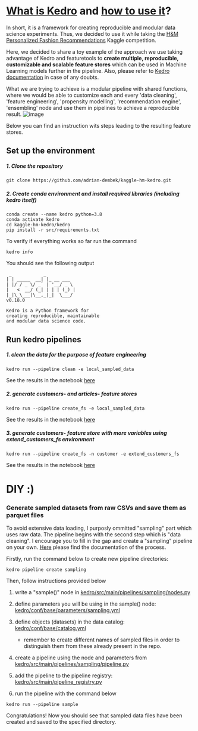 # [What is Kedro](https://kedro.readthedocs.io/en/stable/introduction/introduction.html) and [how to use it](https://kedro.readthedocs.io/en/stable/tutorial/spaceflights_tutorial.html)? 

In short, it is a framework for creating reproducible and modular data science experiments. Thus, we decided to use it while taking the [H&M Personalized Fashion Recommendations](https://www.kaggle.com/competitions/h-and-m-personalized-fashion-recommendations) Kaggle competition. 

Here, we decided to share a toy example of the approach we use taking advantage of Kedro and featuretools to **create multiple, reproducible, customizable and scalable feature stores** which can be used in Machine Learning models further in the pipeline. Also, please refer to [Kedro documentation](https://kedro.readthedocs.io/en/stable/index.html) in case of any doubts. 

What we are trying to achieve is a modular pipeline with shared functions, where we would be able to customize each and every 'data cleaning', 'feature engineering', 'propensity modelling', 'recommendation engine', 'ensembling' node and use them in pipelines to achieve a reproducible result.
![image](https://user-images.githubusercontent.com/24912552/164473659-11deebbd-2bc5-4684-8f19-767d4ab4b9fa.png)


Below you can find an instruction wits steps leading to the resulting feature stores.

## Set up the environment

##### 1. Clone the repository
```
git clone https://github.com/adrian-dembek/kaggle-hm-kedro.git
```

##### 2. Create conda environment and install required libraries (including kedro itself)

```
conda create --name kedro python=3.8
conda activate kedro
cd kaggle-hm-kedro/kedro
pip install -r src/requirements.txt
```

To verify if everything works so far run the command
```
kedro info
```
You should see the following output
```
 _            _
| | _____  __| |_ __ ___
| |/ / _ \/ _` | '__/ _ \
|   <  __/ (_| | | | (_) |
|_|\_\___|\__,_|_|  \___/
v0.18.0

Kedro is a Python framework for
creating reproducible, maintainable
and modular data science code.

```


## Run kedro pipelines

##### 1. clean the data for the purpose of feature engineering
```
kedro run --pipeline clean -e local_sampled_data
```
See the results in the notebook [here](kedro/notebooks/data_check.ipynb)

##### 2. generate customers- and articles- feature stores
```
kedro run --pipeline create_fs -e local_sampled_data
```
See the results in the notebook [here](kedro/notebooks/feature_store_check.ipynb)

##### 3. generate customers- feature store with more variables using extend_customers_fs environment
 ```
kedro run --pipeline create_fs -n customer -e extend_customers_fs
 ```
See the results in the notebook [here](kedro/notebooks/feature_store_check.ipynb) 


# 
# DIY :) 

### Generate sampled datasets from raw CSVs and save them as parquet files
To avoid extensive data loading, I purposly ommitted "sampling" part which uses raw data. 
The pipeline begins with the second step which is "data cleaning". 
I encourage you to fill in the gap and create a "sampling" pipeline on your own. 
[Here](https://kedro.readthedocs.io/en/stable/tutorial/create_pipelines.html) please find the documentation of the process.

Firstly, run the command below to create new pipeline directories:

```
kedro pipeline create sampling
```
Then, follow instructions provided below

1. write a "sample()" node in [kedro/src/main/pipelines/sampling/nodes.py](kedro/src/main/pipelines/sampling/nodes.py)
    
2. define parameters you will be using in the sample() node: [kedro/conf/base/parameters/sampling.yml](kedro/conf/base/parameters/sampling.yml)
    
3. define objects (datasets) in the data catalog: [kedro/conf/base/catalog.yml](kedro/conf/base/catalog.yml)
   - remember to create different names of sampled files in order to distinguish them from these already present in the repo.
    
4. create a pipeline using the node and parameters from [kedro/src/main/pipelines/sampling/pipeline.py](kedro/src/main/pipelines/sampling/pipeline.py)
    
5. add the pipeline to the pipeline registry: [kedro/src/main/pipeline_registry.py](kedro/src/main/pipeline_registry.py)
    
6. run the pipeline with the command below
    
```
kedro run --pipeline sample
```
Congratulations! Now you should see that sampled data files have been created and saved to the specified directory.
